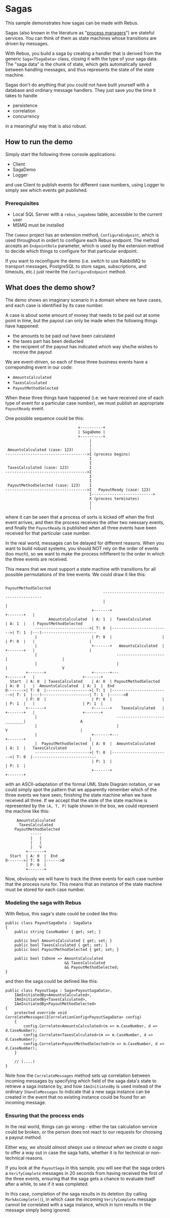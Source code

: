 # Sagas

This sample demonstrates how sagas can be made with Rebus.

Sagas (also known in the literature as "[process managers](http://www.enterpriseintegrationpatterns.com/patterns/messaging/ProcessManager.html)") are stateful services. You can think of them as state machines whose transitions are driven by messages.

With Rebus, you build a saga by creating a handler that is derived from the generic `Saga<TSagaData>` class, closing it with the type of your saga data. The "saga data" is the chunk of state, which gets automatically saved between handling messages, and thus represents the state of the state machine.

Sagas don't do anything that you could not have built yourself with a database and ordinary message handlers. They just save you the time it takes to handle

* persistence
* correlation
* concurrency

in a meaningful way that is also robust.


## How to run the demo

Simply start the following three console applications:

* Client 
* SagaDemo
* Logger

and use Client to publish events for different case numbers, using Logger to simply see which events get published.


### Prerequisites

* Local SQL Server with a `rebus_sagademo` table, accessible to the current user
* MSMQ must be installed

The `Common` project has an extension method, `ConfigureEndpoint`, which is used throughout in ordert to configure each Rebus endpoint. The method accepts an `EndpointRole` parameter,
which is used by the extension method to decide which things to configure for that particular endpoint.

If you want to reconfigure the demo (i.e. switch to use RabbitMQ to transport messages, PostgreSQL to store sagas, subscriptions, and timeouts, etc.) just rewrite the `ConfigureEndpoint` method.




## What does the demo show?

The demo shows an imaginary scenario in a domain where we have cases, and each case is identified by its case number.

A case is about some amount of money that needs to be paid out at some point in time, but the payout can only be made when the following things have happened:

* the amounts to be paid out have been calculated
* the taxes part has been deducted
* the recipient of the payout has indicated which way she/he wishes to receive the payout

We are event-driven, so each of these three business events have a correponding event in our code:

* `AmountsCalculated`
* `TaxesCalculated`
* `PayoutMethodSelected`

When these three things have happened (i.e. we have received one of each type of event for a particular case number), we must publish an appropriate `PayoutReady` event.

One possible sequence could be this:

                                    +----------+
                                    | SagaDemo |
                                    +----------+
                                         |
                                         |
     AmountsCalculated (case: 123)       |
    ------------------------------------>I (process begins)
                                         I
                                         I 
     TaxesCalculated (case: 123)         I 
    ------------------------------------>I
                                         I
                                         I
     PayoutMethodSelected (case: 123)    I
    ------------------------------------>I   PayoutReady (case: 123)
                                         I--------------------------->
                                         X (process terminates)
                                         |
                                         |
    
where it can be seen that a process of sorts is kicked off when the first event arrives, and then the process receives the other two neessary events, and finally the `PayoutReady` is published when all three events have been received for that particular case number.

In the real world, messages can be delayed for different reasons. When you want to build robust systems, you should NOT rely on the order of events (too much), so we want to make the process infifferent to the order in which the three events are received.

This means that we must support a state machine with transitions for all possible permutations of the tree events. We could draw it like this:

                                                           PayoutMethodSelected
                                               -------------------------------------------
                                               |                                         |
                                          +-------+                          +-------+   |
                       AmountsCalculated  | A: 1  |  TaxesCalculated         | A: 1  |   | PayoutMethodSelected
                 ------------------------>| T: 0  |------------------------->| T: 1  |---)------------------------
                 |                        | P: 0  |                      |   | P: 0  |   |                        |
                 |                        +-------+   AmountsCalculated  |   +-------+   |                        |
                 |                                   ---------------------               |                        |
                 |                                   |                                   |                        V
             +-------+                    +-------+---                       +-------+   |                     +-------+
      Start  | A: 0  | TaxesCalculated    | A: 0  | PayoutMethodSelected     | A: 0  |   |  AmountsCalculated  | A: 1  |  End
    O------->| T: 0  |------------------->| T: 1  |------------------------->| T: 1  |---)---------------------| T: 1  |------>Ø
             | P: 0  |                    | P: 0  |                      |   | P: 1  |   |                     | P: 1  |
             +-------+                    +-------+    TaxesCalculated   |   +-------+   |                     +-------+
                 |                                   ---------------------       ________|                        A
                 |                                   |                           V                                |
                 |                        +-------+---                       +-------+                            |
                 |  PayoutMethodSelected  | A: 0  |  AmountsCalculated       | A: 1  |   TaxesCalculated          |
                 ------------------------>| T: 0  |------------------------->| T: 0  |----------------------------
                                          | P: 1  |                          | P: 1  |
                                          +-------+                          +-------+

with an ASCII-adaptation of the formal UML State Diagram notation, or we could simply spot the pattern that we apparently remember which of the three events we have seen, finishing the state machine when we have received all three. If we accept that the state of the
state machine is represented by the `(A, T, P)` tuple shown in the box, we could represent the machine like this:

         AmountsCalculated
          TaxesCalculated
        PayoutMethodSelected
               -----
               |   |
               |   |
               |   V
             +-------+
      Start  | A: 0  |  End
    O------->| T: 0  |------>Ø
             | P: 0  |
             +-------+

Now, obviously we will have to track the three events for each case number that the process runs for. This means that an instance of the state machine must be stored for each case number.



### Modeling the saga with Rebus

With Rebus, this saga's state could be coded like this:

    public class PayoutSagaData : SagaData
    {
        public string CaseNumber { get; set; }

        public bool AmountsCalculated { get; set; }
        public bool TaxesCalculated { get; set; }
        public bool PayoutMethodSelected { get; set; }

        public bool IsDone => AmountsCalculated
                              && TaxesCalculated
                              && PayoutMethodSelected;
    }

and then the saga could be defined like this:

    public class PayoutSaga : Saga<PayoutSagaData>, 
		IAmInitiatedBy<AmountsCalculated>, 
		IAmInitiatedBy<TaxesCalculated>, 
		IAmInitiatedBy<PayoutMethodSelected>
    {
        protected override void CorrelateMessages(ICorrelationConfig<PayoutSagaData> config)
        {
            config.Correlate<AmountsCalculated>(m => m.CaseNumber, d => d.CaseNumber);
            config.Correlate<TaxesCalculated>(m => m.CaseNumber, d => d.CaseNumber);
            config.Correlate<PayoutMethodSelected>(m => m.CaseNumber, d => d.CaseNumber);
        }

		// (....)
	}

Note how the `CorrelateMessages` method sets up correlation between incoming messages by specifying which field of the saga data's state to retrieve a saga instance by,
and how `IAmInitiatedBy` is used instead of the ordinary `IHandleMessages` to indicate that a new saga instance can be created in the event that no existing instance
could be found for an incoming message.


### Ensuring that the process ends

In the real world, things can go wrong - either the tax calculation service could be broken, or the person does not react to our requests for choosing a payout method.

Either way, _we should almost always use a timeout when we create a saga_ to offer a way out in case the saga halts, whether it is for technical or non-technical reasons.

If you look at the `PayoutSaga`  in this sample, you will see that the saga orders a `VerifyComplete` messages in 20 seconds from having received the first of the three events,
ensuring that the saga gets a chance to evaluate itself after a while, to see if it was completed.

In this case, completion of the saga results in its deletion (by calling `MarkAsComplete()`), in which case the incoming `VerifyComplete` message cannot be correlated with a saga instance,
which in turn results in the message simply being ignored.
